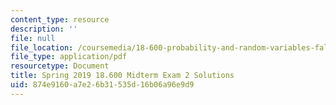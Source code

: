 ```yaml
---
content_type: resource
description: ''
file: null
file_location: /coursemedia/18-600-probability-and-random-variables-fall-2019/874e9160a7e26b31535d16b06a96e9d9_MIT18_600F19_mid2_2019_soln.pdf
file_type: application/pdf
resourcetype: Document
title: Spring 2019 18.600 Midterm Exam 2 Solutions
uid: 874e9160-a7e2-6b31-535d-16b06a96e9d9
---
```

